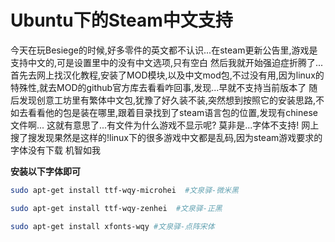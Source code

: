 # Ubuntu下的Steam中文支持


今天在玩Besiege的时候,好多零件的英文都不认识...在steam更新公告里,游戏是支持中文的,可是设置里中的没有中文选项,只有空白
然后我就开始强迫症折腾了...
首先去网上找汉化教程,安装了MOD模块,以及中文mod包,不过没有用,因为linux的特殊性,就去MOD的github官方库去看看咋回事,发现...早就不支持当前版本了
随后发现创意工坊里有繁体中文包,犹豫了好久装不装,突然想到按照它的安装思路,不如去看看他的包是装在哪里,跟着目录找到了steam语言包的位置,发现有chinese文件啊...
这就有意思了...有文件为什么游戏不显示呢?
莫非是...字体不支持!
网上搜了搜发现果然是这样的!linux下的很多游戏中文都是乱码,因为steam游戏要求的字体没有下载
机智如我
<!-- more-->

**安装以下字体即可**
```bash
sudo apt-get install ttf-wqy-microhei  #文泉驿-微米黑

sudo apt-get install ttf-wqy-zenhei  #文泉驿-正黑

sudo apt-get install xfonts-wqy #文泉驿-点阵宋体
```


